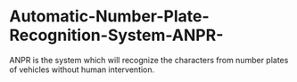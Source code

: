 # Automatic-Number-Plate-Recognition-System-ANPR-
ANPR is the system which will recognize the characters from number plates of vehicles without human intervention.
